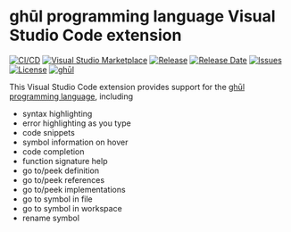 # ghūl programming language Visual Studio Code extension

[![CI/CD](https://img.shields.io/github/actions/workflow/status/degory/ghul-vsce/CICD.yaml?branch=main)](https://github.com/degory/ghul-vsce/actions/workflows/CICD.yaml?query=branch%3Amain)
[![Visual Studio Marketplace](https://img.shields.io/visual-studio-marketplace/v/degory.ghul)](https://marketplace.visualstudio.com/items?itemName=degory.ghul)
[![Release](https://img.shields.io/github/v/release/degory/ghul-vsce?label=release)](https://github.com/degory/ghul-vsce/releases)
[![Release Date](https://img.shields.io/github/release-date/degory/ghul-vsce)](https://github.com/degory/ghul-vsce/releases)
[![Issues](https://img.shields.io/github/issues/degory/ghul-vsce)](https://github.com/degory/ghul-vsce/issues)
[![License](https://img.shields.io/github/license/degory/ghul-vsce)](https://github.com/degory/ghul-vsce/blob/main/LICENSE)
[![ghūl](https://img.shields.io/badge/gh%C5%ABl-100%25!-information)](https://ghul.dev)

This Visual Studio Code extension provides support for the [ghūl programming language](https://www.ghul.io/), including
- syntax highlighting
- error highlighting as you type
- code snippets
- symbol information on hover
- code completion
- function signature help
- go to/peek definition
- go to/peek references
- go to/peek implementations
- go to symbol in file
- go to symbol in workspace
- rename symbol


